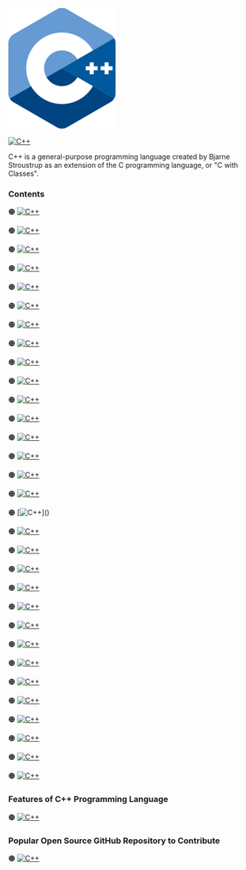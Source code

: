 ![C++-logo](https://github.com/shafiunmiraz0/Cpp-Crash-Course/blob/main/Assets/C%2B%2B-Logo.png)

[![C++](https://img.shields.io/badge/Go%20Programming-Language-informational?style=for-the-badge)](http://www.cplusplus.com/)


C++ is a general-purpose programming language created by Bjarne Stroustrup as an extension of the C programming language, or "C with Classes".

### Contents

🟠 [![C++](https://img.shields.io/badge/Introduction%20of-C++%20Programming%20Language-informational?style=flat)]()

🟠 [![C++](https://img.shields.io/badge/Installation%20of-C++%20Programming%20Language-informational?style=flat)]()

🟠 [![C++](https://img.shields.io/badge/Setup%20of-C++%20Programming%20Language-informational?style=flat)]()

🟠 [![C++](https://img.shields.io/badge/Hello-World-informational?style=flat)]()

🟠 [![C++](https://img.shields.io/badge/Drawing-a%20Shape-informational?style=flat)]()

🟠 [![C++](https://img.shields.io/badge/Introduction%20of-Variables-informational?style=flat)]()

🟠 [![C++](https://img.shields.io/badge/Introduction%20of-Data%20Types-informational?style=flat)]()

🟠 [![C++](https://img.shields.io/badge/Working-With%20Strings-informational?style=flat)]()

🟠 [![C++](https://img.shields.io/badge/Working-With%20Numbers-informational?style=flat)]()

🟠 [![C++](https://img.shields.io/badge/Getting-User%20Input-informational?style=flat)]()

🟠 [![C++](https://img.shields.io/badge/Building-a%20Calculator-informational?style=flat)]()

🟠 [![C++](https://img.shields.io/badge/Building%20a-Mad%20Libs-informational?style=flat)]()

🟠 [![C++](https://img.shields.io/badge/Introduction%20of-Arrays-informational?style=flat)]()

🟠 [![C++](https://img.shields.io/badge/Introduction%20of-Functions-informational?style=flat)]()

🟠 [![C++](https://img.shields.io/badge/Return-Statement-informational?style=flat)]()

🟠 [![C++](https://img.shields.io/badge/Introduction%20of-If%20Statements-informational?style=flat)]()

🟠 [![C++](https://img.shields.io/badge/Introduction%20of-If%20Statements(con't)-informational?style=flat)]()

🟠 [![C++](https://img.shields.io/badge/Building-a%20Better%20Calculator-informational?style=flat)]()

🟠 [![C++](https://img.shields.io/badge/Introduction%20of-Switch%20Statements-informational?style=flat)]()

🟠 [![C++](https://img.shields.io/badge/Introduction%20of-While%20Loops-informational?style=flat)]()

🟠 [![C++](https://img.shields.io/badge/Building%20a-Guessing%20Game-informational?style=flat)]()

🟠 [![C++](https://img.shields.io/badge/Introduction%20of-For%20Loops-informational?style=flat)]()

🟠 [![C++](https://img.shields.io/badge/Exponent-Function-informational?style=flat)]()

🟠 [![C++](https://img.shields.io/badge/2D%20Arrays-and%20Nested%20Loops-informational?style=flat)]()

🟠 [![C++](https://img.shields.io/badge/Introduction%20of-Comments-informational?style=flat)]()

🟠 [![C++](https://img.shields.io/badge/Introduction%20of-Pointers-informational?style=flat)]()

🟠 [![C++](https://img.shields.io/badge/Classes-and%20Objects-informational?style=flat)]()

🟠 [![C++](https://img.shields.io/badge/Constructor-Functions-informational?style=flat)]()

🟠 [![C++](https://img.shields.io/badge/Object-Functions-informational?style=flat)]()

🟠 [![C++](https://img.shields.io/badge/Introduction%20of-Getters%20and%20Setters-informational?style=flat)]()

🟠 [![C++](https://img.shields.io/badge/Introduction%20of-Inheritance-informational?style=flat)]()

### Features of C++ Programming Language

🟠 [![C++](https://img.shields.io/badge/Developing-Bitcoin%20Core-informational?style=flat)]()

### Popular Open Source GitHub Repository to Contribute

🟠 [![C++](https://img.shields.io/badge/Bitcoin%20🍊-Core-informational?style=flat)](https://github.com/bitcoin/bitcoin)
